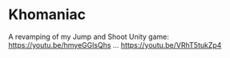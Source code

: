 # Khomaniac
A revamping of my Jump and Shoot Unity game: https://youtu.be/hmyeGGlsQhs ... https://youtu.be/VRhT5tukZp4
